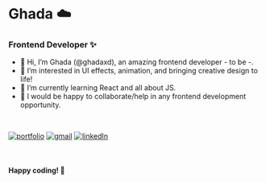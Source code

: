 # Ghada ☁️
### Frontend Developer ✨

- 👋 Hi, I’m Ghada (@ghadaxd), an amazing frontend developer - to be -.
- 👀 I’m interested in UI effects, animation, and bringing creative design to life!
- 🌱 I’m currently learning React and all about JS.
- 💞️ I would be happy to collaborate/help in any frontend development opportunity. 

<br />

[![portfolio](https://img.shields.io/badge/Ghada-ff8000?style=for-the-badge&logo=icloud&logoColor=white)](https://ghadaxd.github.io/ghadas)
[![gmail](https://img.shields.io/badge/Gmail-D14836?style=for-the-badge&logo=gmail&logoColor=white)](mailto:g.f.alaskar@gmail.com)
[![linkedIn](https://img.shields.io/badge/LinkedIn-0A66C2?style=for-the-badge&logo=linkedin&logoColor=white)](https://www.linkedin.com/in/ghadaalaskar/)

<br />

#### Happy coding! 🧡
